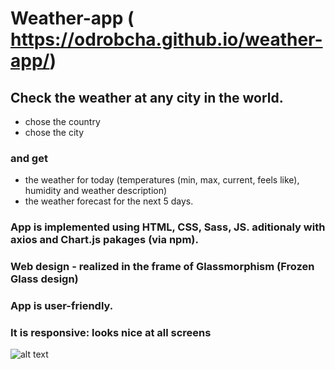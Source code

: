 # Weather-app ( https://odrobcha.github.io/weather-app/)

## Check the weather at any city in the world.
- chose the country
- chose the city
### and get 
- the weather for today (temperatures (min, max, current, feels like), humidity and weather description)
- the weather forecast for the next 5 days.

### App is implemented using HTML, CSS, Sass, JS. aditionaly with axios and Chart.js pakages (via npm).
### Web design - realized in the frame of Glassmorphism (Frozen Glass design)
### App is user-friendly.
### It is responsive: looks nice at all screens

![alt text](https://github.com/odrobcha/weather-app/blob/main/img/weather-app-ppreview.png)

